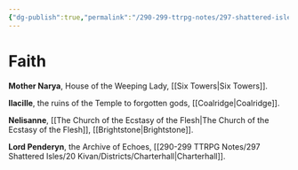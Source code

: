 ```yaml
---
{"dg-publish":true,"permalink":"/290-299-ttrpg-notes/297-shattered-isles/11-np-cs/vice-purveyors/kivan-faith-purveyors/"}
---
```



# Faith

**Mother Narya**, House of the Weeping Lady, [[Six Towers\|Six Towers]].

**Ilacille**, the ruins of the Temple to forgotten gods, [[Coalridge\|Coalridge]].

**Nelisanne**, [[The Church of the Ecstasy of the Flesh\|The Church of the Ecstasy of the Flesh]], [[Brightstone\|Brightstone]].

**Lord Penderyn**, the Archive of Echoes, [[290-299 TTRPG Notes/297 Shattered Isles/20 Kivan/Districts/Charterhall\|Charterhall]].